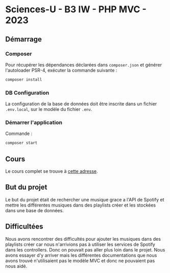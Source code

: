 # Sciences-U - B3 IW - PHP MVC - 2023

## Démarrage

### Composer

Pour récupérer les dépendances déclarées dans `composer.json` et générer l'autoloader PSR-4, exécuter la commande suivante :

```bash
composer install
```

### DB Configuration

La configuration de la base de données doit être inscrite dans un fichier `.env.local`, sur le modèle du fichier `.env`.

### Démarrer l'application

Commande :

```bash
composer start
```

## Cours

Le cours complet se trouve à [cette adresse](https://ld-web.github.io/su-2023-php-mvc-course/).

## But du projet 

Le but du projet était de rechercher une musique grace a l'API de Spotify et mettre les différentes musiques dans des playlists créer et les stockées dans une base de données.

## Difficultées

Nous avons rencontrer des difficultés pour ajouter les musiques dans des playlists créer car nous n'arrivions pas à utiliser les services de Spotify dans les controllers.
Donc on pouvait pas aller plus loin dans le projet.
Nous avons essayer d'y arriver mais les différentes documentations que nous avons trouvé n'utilisaient pas le modèle MVC et donc ne pouvaient pas nous aidé.
